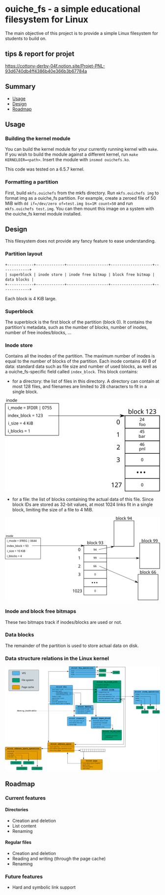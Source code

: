 # ouiche_fs - a simple educational filesystem for Linux
The main objective of this project is to provide a simple Linux filesystem for students to build on.

## tips & report for projet
https://cottony-derby-04f.notion.site/Projet-PNL-93d6740db4ff4386b40e366b3b67784a

## Summary
- [Usage](#Usage)
- [Design](#Design)
- [Roadmap](#Roadmap)

## Usage
### Building the kernel module
You can build the kernel module for your currently running kernel with `make`. If you wish to build the module against a different kernel, run `make KERNELDIR=<path>`. Insert the module with `insmod ouichefs.ko`.

This code was tested on a 6.5.7 kernel.

### Formatting a partition
First, build `mkfs.ouichefs` from the mkfs directory. Run `mkfs.ouichefs img` to format img as a ouiche_fs partition. For example, create a zeroed file of 50 MiB with `dd if=/dev/zero of=test.img bs=1M count=50` and run `mkfs.ouichefs test.img`. You can then mount this image on a system with the ouiche_fs kernel module installed.

## Design
This filesystem does not provide any fancy feature to ease understanding.

### Partition layout
    +------------+-------------+-------------------+-------------------+-------------+
    | superblock | inode store | inode free bitmap | block free bitmap | data blocks |
    +------------+-------------+-------------------+-------------------+-------------+
Each block is 4 KiB large.

### Superblock
The superblock is the first block of the partition (block 0). It contains the partition's metadata, such as the number of blocks, number of inodes, number of free inodes/blocks, ...

### Inode store
Contains all the inodes of the partition. The maximum number of inodes is equal to the number of blocks of the partition. Each inode contains 40 B of data: standard data such as file size and number of used blocks, as well as a ouiche_fs-specific field called `index_block`. This block contains:
  - for a directory: the list of files in this directory. A directory can contain at most 128 files, and filenames are limited to 28 characters to fit in a single block.
  
![directory block](docs/dir_block.png)
  - for a file: the list of blocks containing the actual data of this file. Since block IDs are stored as 32-bit values, at most 1024 links fit in a single block, limiting the size of a file to 4 MiB.

![file block](docs/file_block.png)

### Inode and block free bitmaps
These two bitmaps track if inodes/blocks are used or not.

### Data blocks
The remainder of the partition is used to store actual data on disk.

### Data structure relations in the Linux kernel
![Linux VFS](docs/vfs_struct_relations.png)

## Roadmap
### Current features
#### Directories
- Creation and deletion
- List content
- Renaming

#### Regular files
- Creation and deletion
- Reading and writing (through the page cache)
- Renaming

### Future features
- Hard and symbolic link support

